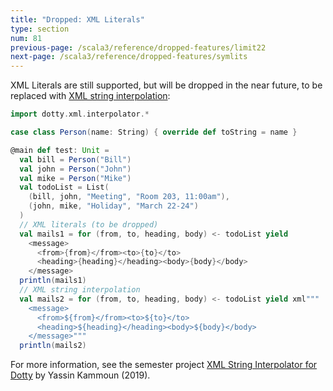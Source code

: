 ```yaml
---
title: "Dropped: XML Literals"
type: section
num: 81
previous-page: /scala3/reference/dropped-features/limit22
next-page: /scala3/reference/dropped-features/symlits
---
```


XML Literals are still supported, but will be dropped in the near future, to
be replaced with [XML string interpolation](https://github.com/lampepfl/xml-interpolator):

```scala
import dotty.xml.interpolator.*

case class Person(name: String) { override def toString = name }

@main def test: Unit =
  val bill = Person("Bill")
  val john = Person("John")
  val mike = Person("Mike")
  val todoList = List(
    (bill, john, "Meeting", "Room 203, 11:00am"),
    (john, mike, "Holiday", "March 22-24")
  )
  // XML literals (to be dropped)
  val mails1 = for (from, to, heading, body) <- todoList yield
    <message>
      <from>{from}</from><to>{to}</to>
      <heading>{heading}</heading><body>{body}</body>
    </message>
  println(mails1)
  // XML string interpolation
  val mails2 = for (from, to, heading, body) <- todoList yield xml"""
    <message>
      <from>${from}</from><to>${to}</to>
      <heading>${heading}</heading><body>${body}</body>
    </message>"""
  println(mails2)
```

For more information, see the semester project [XML String Interpolator for Dotty](https://infoscience.epfl.ch/record/267527) by Yassin Kammoun (2019).
